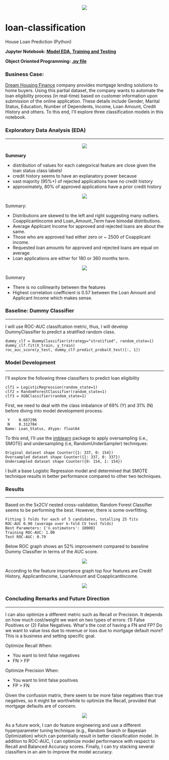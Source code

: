 <p align="center">
   <img src="https://user-images.githubusercontent.com/26305084/116889276-5f102780-abfa-11eb-8488-e0508c5cccb9.png" />
</p>

# loan-classification
House Loan Prediction (Python)

**Jupyter Notebook: [Model EDA, Training and Testing](https://github.com/vbabashov/loan-classification/blob/main/notebooks/loan_prediction.ipynb)**

**Object Oriented Programming: [.py file](https://github.com/vbabashov/loan-classification/blob/main/src/model.py)**

### Business Case:

[Dream Housing Finance](https://datahack.analyticsvidhya.com/contest/practice-problem-loan-prediction-iii/) company provides mortgage lending solutions to home buyers. Using this partial dataset, the company wants to automate the loan eligibility process (in real-time) based on customer information upon submission of the online application. These details include Gender, Marital Status, Education, Number of Dependents, Income, Loan Amount, Credit History and others. To this end, I'll explore three classification models in this notebook. 


### Exploratory Data Analysis (EDA)
***
<p align="center">
  <img src="https://user-images.githubusercontent.com/26305084/116580358-4a255280-a8e1-11eb-8ebd-35378cc2c8c3.jpeg" />
</p>

**Summary** 

- distribution of values for each categorical feature are close given the loan status class labels! 
- credit history seems to have an explanatory power because
- vast majority (95%+) of rejected applications have no credit history
- approximately, 80% of approved applications have a prior credit history

<p align="center">
  <img src="https://user-images.githubusercontent.com/26305084/116582282-31b63780-a8e3-11eb-8063-c6c7a15de8a7.jpeg" />
</p>


Summary:

- Distributions are skewed to the left and right suggesting many outliers. Coapplicantincome and Loan_Amount_Term have bimodal distributions.
- Average Applicant Income for approved and rejected loans are about the same.
- Those who are approved had either zero or ~ 2500 of Coapplicant income.
- Requested loan amounts for approved and rejected loans are equal on average
- Loan applications are either for 180 or 360 months term.

<p align="center">
  <img src="https://user-images.githubusercontent.com/26305084/116581016-ebaca400-a8e1-11eb-80c8-0c319426a659.jpeg" />
</p>

                                    
Summary

- There is no collinearity between the features
- Highest correlation coefficient is 0.57 between the Loan Amount and Applicant Income which makes sense.

### Baseline: Dummy Classifier
***

I will use ROC-AUC classifcation metric, thus, I will develop DummyClassifier to predict a stratified random class.

    dummy_clf = DummyClassifier(strategy="stratified", random_state=1)
    dummy_clf.fit(X_train, y_train)
    roc_auc_score(y_test, dummy_clf.predict_proba(X_test)[:, 1])


### Model Development
***

I'll explore the following three classifiers to predict loan eligibility

    clf1 = LogisticRegression(random_state=1)
    clf2 = RandomForestClassifier(random_state=1)
    clf3 = XGBClassifier(random_state=1)   

First, we need to deal with the class imbalance of 69% (Y) and 31% (N) before diving into model development process.

     Y    0.687296
     N    0.312704
    Name: Loan_Status, dtype: float64

To this end, I'll use the [imblearn](https://imbalanced-learn.org/stable/) package to apply oversampling (i.e., SMOTE) and undersampling (i.e, RandomUnderSampler) techniques:

    Original dataset shape Counter({1: 337, 0: 154})
    Oversampled dataset shape Counter({1: 337, 0: 337})
    Undersampled dataset shape Counter({0: 154, 1: 154})

I built a base Logistic Regression model and determined that SMOTE technique results in better performance compared to other two techniques.

### Results
***

Based on the 5x2CV nested cross-validation, Random Forest Classifier seems to be performing the best. However, there is some overfitting.

    Fitting 5 folds for each of 5 candidates, totalling 25 fits
    ROC-AUC 0.90 (average over k-fold CV test folds)
    Best Parameters: {'n_estimators': 10000}
    Training ROC-AUC: 1.00
    Test ROC-AUC: 0.79

Below ROC graph shows an 52% improvement compared to baseline Dummy Classifier in terms of the AUC score.

<p align="center">
  <img src="https://user-images.githubusercontent.com/26305084/116587977-00d90100-a8e9-11eb-857f-c21f91d14dd8.jpeg" />
</p>


According to the feature importance graph top four features are Credit History, ApplicantIncome, LoanAmount and CoapplicantIncome.

<p align="center">
  <img src="https://user-images.githubusercontent.com/26305084/116588128-29f99180-a8e9-11eb-865b-9cac6de214db.jpeg" />
</p>

### Concluding Remarks and Future Direction
***

I can also optimize a different metric such as Recall or Precision. It depends on how much cost/weight we want on two types of errors: (1) False Positives or (2) False Negatives. What's the cost of having a FN and FP? Do we want to value loss due to revenue or loss due to mortgage default more? This is a business and setting specific goal.

Optimize Recall When:

 -  You want to limit false negatives
-   FN > FP

Optimize Precision When:

 - You want to limit false positives
-  FP > FN

Given the confusion matrix, there seem to be more false negatives than true negatives, so it might be worthwhile to optimize the Recall, provided that mortgage defaults are of concern.


<p align="center">
  <img src="https://user-images.githubusercontent.com/26305084/116604965-d133f400-a8fc-11eb-9157-147d3bfe5404.jpeg" />
</p>


As a future work, I can do feature engineering and use a different hyperparameter tuning technique (e.g., Random Search or Bayesian Optimization) which can potentially result in better classification model. In addition to ROC-AUC, I can optimize model performance with respect to Recall and Balanced Accuracy scores. Finally, I can try stacking several classifiers in an aim to improve the model accuracy.
